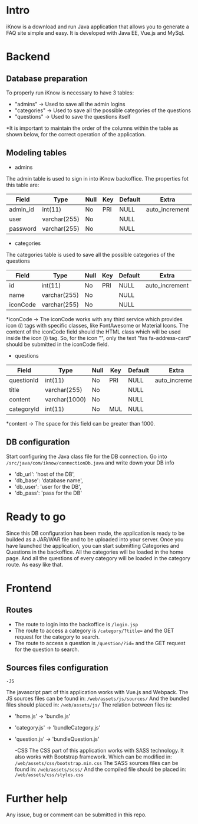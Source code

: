 # Intro

iKnow is a download and run Java application that allows you to generate a FAQ site simple and easy.
It is developed with Java EE, Vue.js and MySql.

# Backend

## Database preparation

To properly run iKnow is necessary to have 3 tables:
- "admins" -> Used to save all the admin logins
- "categories" -> Used to save all the possible categories of the questions
- "questions" -> Used to save the questions itself

*It is important to maintain the order of the columns within the table as shown below,  for the correct operation of the application.

## Modeling tables

- admins

The admin table is used to sign in into iKnow backoffice.
The properties fot this table are:

| Field  | Type | Null  | Key | Default  | Extra |
| ------------- | ------------- | ------------- | ------------- | ------------- | ------------- |
| admin_id  | int(11)    | No  | PRI  | NULL  | auto_increment |    
| user  | varchar(255)   | No  |   | NULL  |  |    
| password  | varchar(255)   | No  |   | NULL  |  |    


- categories

The categories table is used to save all the possible categories of the questions

| Field  | Type | Null  | Key | Default  | Extra |
| ------------- | ------------- | ------------- | ------------- | ------------- | ------------- |
| id  | int(11)    | No  | PRI  | NULL  | auto_increment |    
| name  | varchar(255)   | No  |   | NULL  |  |    
| iconCode  | varchar(255)   | No  |   | NULL  |  |    

*iconCode -> The iconCode works with any third service which provides icon (i) tags with specific classes, like FontAwesome or Material Icons.
The content of the iconCode field should the HTML class which will be used inside the icon (i) tag.
So, for the icon "<i class="fas fa-address-card"></i>", only the text "fas fa-address-card" should be submitted in the iconCode field.


- questions

| Field  | Type | Null  | Key | Default  | Extra |
| ------------- | ------------- | ------------- | ------------- | ------------- | ------------- |
| questionId  | int(11)    | No  | PRI  | NULL  | auto_increment |    
| title  | varchar(255)   | No  |   | NULL  |  |    
| content  | varchar(1000)   | No  |   | NULL  |  |    
| categoryId  | int(11)   | No  | MUL   | NULL  |  |    

*content -> The space for this field can be greater than 1000.


## DB configuration

Start configuring the Java class file for the DB connection. Go into `/src/java/com/iknow/connectionDb.java` and write down your DB info
- 'db_url': 'host of the DB',
- 'db_base': 'database name',
- 'db_user': 'user for the DB',
- 'db_pass': 'pass for the DB'

# Ready to go

Since this DB configuration has been made, the application is ready to be builded as a JAR/WAR file and to be uploaded into your server.
Once you have launched the application, you can start submitting Categories and Questions in the backoffice.
All the categories will be loaded in the home page.
And all the questions of every category will be loaded in the category route.
As easy like that.

# Frontend

## Routes

- The route to login into the backoffice is `/login.jsp` 
- The route to access a category is `/category/?title=` and the GET request for the category to search.
- The route to access a question is `/question/?id=` and the GET request for the question to search.

## Sources files configuration

    -JS
The javascript part of this application works with Vue.js and Webpack.
The JS sources files can be found in: `/web/assets/js/sources/`
And the bundled files should placed in: `/web/assets/js/`
The relation between files is:
- 'home.js' -> 'bundle.js'
- 'category.js' -> 'bundleCategory.js'
- 'question.js' -> 'bundleQuestion.js'

    -CSS
The CSS part of this application works with SASS technology.
It also works with Bootstrap framework. Which can be modified in: `/web/assets/css/bootstrap.min.css`
The SASS sources files can be found in: `/web/assets/scss/`
And the compiled file should be placed in: `/web/assets/css/styles.css`


# Further help

Any issue, bug or comment can be submitted in this repo.
